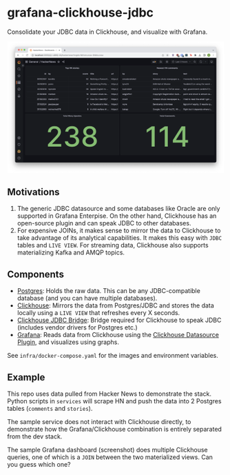 # grafana-clickhouse-jdbc

Consolidate your JDBC data in Clickhouse, and visualize with Grafana.

![Screenshot](.github/grafana.png)

## Motivations

1. The generic JDBC datasource and some databases like Oracle are only supported in Grafana Enterpise. On the other hand, Clickhouse has an open-source plugin and can speak JDBC to other databases.
2. For expensive JOINs, it makes sense to mirror the data to Clickhouse to take advantage of its analytical capabilities. It makes this easy with `JDBC` tables and `LIVE VIEW`.
For streaming data, Clickhouse also supports materializing Kafka and AMQP topics.

## Components

- [Postgres](https://github.com/postgres/postgres): Holds the raw data. This can be any JDBC-compatible database (and you can have multiple databases).
- [Clickhouse](https://github.com/ClickHouse/ClickHouse): Mirrors the data from Postgres/JDBC and stores the data locally using a `LIVE VIEW` that refreshes every X seconds.
- [Clickhouse JDBC Bridge](https://github.com/ClickHouse/clickhouse-jdbc-bridge): Bridge required for Clickhouse to speak JDBC (includes vendor drivers for Postgres etc.)
- [Grafana](https://github.com/grafana/grafana): Reads data from Clickhouse using the [Clickhouse Datasource Plugin](https://github.com/grafana/clickhouse-datasource), and visualizes using graphs.

See `infra/docker-compose.yaml` for the images and environment variables.

## Example

This repo uses data pulled from Hacker News to demonstrate the stack. Python scripts in `services` will scrape HN and push the data into 2 Postgres tables (`comments` and `stories`).

The sample service does not interact with Clickhouse directly, to demonstrate how the Grafana/Clickhouse combination is entirely separated from the dev stack.

The sample Grafana dashboard (screenshot) does multiple Clickhouse queries, one of which is a `JOIN` between the two materialized views. Can you guess which one?
